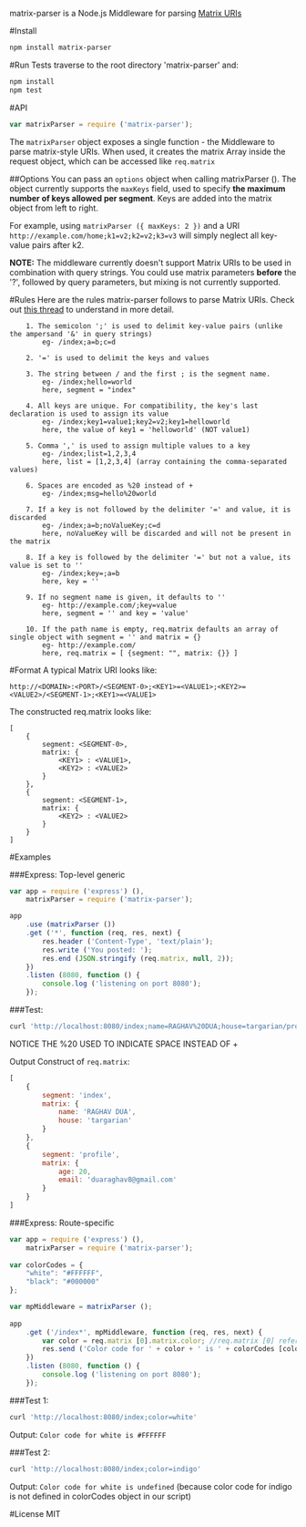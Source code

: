 matrix-parser is a Node.js Middleware for parsing [Matrix URIs](https://www.w3.org/DesignIssues/MatrixURIs.html)

#Install
```bash
npm install matrix-parser
```

#Run Tests
traverse to the root directory 'matrix-parser' and:
```bash
npm install
npm test
```

#API
```javascript
var matrixParser = require ('matrix-parser');
```

The ```matrixParser``` object exposes a single function - the Middleware to parse matrix-style URIs. When used, it creates the matrix Array inside the request object, which can be accessed like ```req.matrix```

##Options
You can pass an ```options``` object when calling matrixParser (). The object currently supports the ```maxKeys``` field, used to specify **the maximum number of keys allowed per segment**. Keys are added into the matrix object from left to right.

For example, using ```matrixParser ({ maxKeys: 2 })``` and a URI ```http://example.com/home;k1=v2;k2=v2;k3=v3``` will simply neglect all key-value pairs after k2.

**NOTE:** The middleware currently doesn't support Matrix URIs to be used in combination with query strings.
You could use matrix parameters **before** the '?', followed by query parameters, but mixing is not currently supported.

#Rules
Here are the rules matrix-parser follows to parse Matrix URIs. Check out [this thread](https://github.com/medialize/URI.js/issues/181) to understand in more detail.

		1. The semicolon ';' is used to delimit key-value pairs (unlike the ampersand '&' in query strings)
			eg- /index;a=b;c=d

		2. '=' is used to delimit the keys and values

		3. The string between / and the first ; is the segment name.
			eg- /index;hello=world
			here, segment = "index"

		4. All keys are unique. For compatibility, the key's last declaration is used to assign its value
			eg- /index;key1=value1;key2=v2;key1=helloworld
			here, the value of key1 = 'helloworld' (NOT value1)

		5. Comma ',' is used to assign multiple values to a key
			eg- /index;list=1,2,3,4
			here, list = [1,2,3,4] (array containing the comma-separated values)

		6. Spaces are encoded as %20 instead of +
			eg- /index;msg=hello%20world

		7. If a key is not followed by the delimiter '=' and value, it is discarded
			eg- /index;a=b;noValueKey;c=d
			here, noValueKey will be discarded and will not be present in the matrix

		8. If a key is followed by the delimiter '=' but not a value, its value is set to ''
			eg- /index;key=;a=b
			here, key = ''

		9. If no segment name is given, it defaults to ''
			eg- http://example.com/;key=value
			here, segment = '' and key = 'value'

		10. If the path name is empty, req.matrix defaults an array of single object with segment = '' and matrix = {}
			eg- http://example.com/
			here, req.matrix = [ {segment: "", matrix: {}} ]

#Format
A typical Matrix URI looks like:
```
http://<DOMAIN>:<PORT>/<SEGMENT-0>;<KEY1>=<VALUE1>;<KEY2>=<VALUE2>/<SEGMENT-1>;<KEY1>=<VALUE1>
```

The constructed req.matrix looks like:
```
[
	{
		segment: <SEGMENT-0>,
		matrix: {
			<KEY1> : <VALUE1>,
			<KEY2> : <VALUE2>
		}
	},
	{
		segment: <SEGMENT-1>,
		matrix: {
			<KEY2> : <VALUE2>
		}
	}
]
```

#Examples

###Express: Top-level generic
```javascript
var app = require ('express') (),
	matrixParser = require ('matrix-parser');

app
	.use (matrixParser ())
	.get ('*', function (req, res, next) {
		res.header ('Content-Type', 'text/plain');
 		res.write ('You posted: ');
 		res.end (JSON.stringify (req.matrix, null, 2));
	})
	.listen (8080, function () {
		console.log ('listening on port 8080');
	});
```

###Test:
```bash
curl 'http://localhost:8080/index;name=RAGHAV%20DUA;house=targarian/profile;age=20;email=duaraghav8%40gmail.com'
```

NOTICE THE %20 USED TO INDICATE SPACE INSTEAD OF +

Output Construct of ```req.matrix```:
```javascript
[
	{
		segment: 'index',
		matrix: {
			name: 'RAGHAV DUA',
			house: 'targarian'
		}
	},
	{
		segment: 'profile',
		matrix: {
			age: 20,
			email: 'duaraghav8@gmail.com'
		}
	}
]
```

###Express: Route-specific
```javascript
var app = require ('express') (),
	matrixParser = require ('matrix-parser');
 
var colorCodes = {
	"white": "#FFFFFF",
	"black": "#000000"
};

var mpMiddleware = matrixParser ();
 
app
	.get ('/index*', mpMiddleware, function (req, res, next) {
		var color = req.matrix [0].matrix.color; //req.matrix [0] refers to parameters provided in the /index segment 
		res.send ('Color code for ' + color + ' is ' + colorCodes [color]);
	})
	.listen (8080, function () {
		console.log ('listening on port 8080');
	});
```

###Test 1:
```bash
curl 'http://localhost:8080/index;color=white'
```

Output: ```Color code for white is #FFFFFF```

###Test 2:
```bash
curl 'http://localhost:8080/index;color=indigo'
```

Output: ```Color code for white is undefined```
(because color code for indigo is not defined in colorCodes object in our script)

#License
MIT
